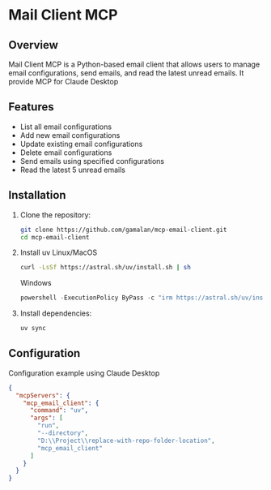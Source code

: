 # Mail Client MCP

## Overview

Mail Client MCP is a Python-based email client that allows users to manage email configurations, send emails, and read the latest unread emails. It provide MCP for Claude Desktop

## Features

- List all email configurations
- Add new email configurations
- Update existing email configurations
- Delete email configurations
- Send emails using specified configurations
- Read the latest 5 unread emails

## Installation

1. Clone the repository:
    ```sh
    git clone https://github.com/gamalan/mcp-email-client.git
    cd mcp-email-client
    ```
2. Install uv
    Linux/MacOS
    ```sh
    curl -LsSf https://astral.sh/uv/install.sh | sh
    ```
    Windows
    ```powershell
    powershell -ExecutionPolicy ByPass -c "irm https://astral.sh/uv/install.ps1 | iex"
    ```

3. Install dependencies:
    ```sh
    uv sync
    ```

## Configuration

Configuration example using Claude Desktop
```json
{
  "mcpServers": {
    "mcp_email_client": {
      "command": "uv",
      "args": [
        "run",
        "--directory",
        "D:\\Project\\replace-with-repo-folder-location", 
        "mcp_email_client"
      ]
    }
  }
}
```